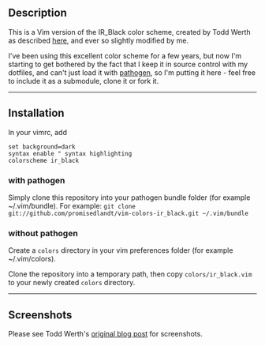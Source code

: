 ## Description

This is a Vim version of the IR_Black color scheme, created by Todd Werth as described [here](http://blog.toddwerth.com/entries/8), and ever so slightly modified by me.

I've been using this excellent color scheme for a few years, but now I'm starting to get bothered by the fact that I keep it in source control with my dotfiles, and can't just load it with [pathogen](https://github.com/tpope/vim-pathogen), so I'm putting it here - feel free to include it as a submodule, clone it or fork it.

---

## Installation

In your vimrc, add

```
set background=dark
syntax enable " syntax highlighting
colorscheme ir_black
```

### with pathogen

Simply clone this repository into your pathogen bundle folder (for example ~/.vim/bundle).
For example: `git clone git://github.com/promisedlandt/vim-colors-ir_black.git ~/.vim/bundle`

### without pathogen

Create a `colors` directory in your vim preferences folder (for example ~/.vim/colors).

Clone the repository into a temporary path, then copy `colors/ir_black.vim` to your newly created `colors` directory.

---

## Screenshots

Please see Todd Werth's [original blog post](http://blog.toddwerth.com/entries/8) for screenshots.

